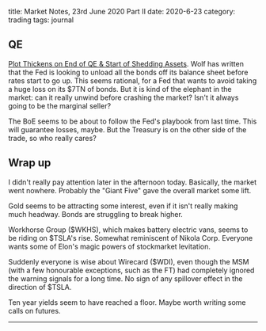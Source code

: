 title: Market Notes, 23rd June 2020 Part II
date: 2020-6-23
category: trading
tags: journal
 
## QE 

[Plot Thickens on End of QE & Start of Shedding Assets](https://wolfstreet.com/2020/06/22/plot-thickens-on-end-of-qe-start-of-shedding-assets/).
Wolf has written that the Fed is looking to unload all the bonds off its balance sheet before rates start to go up.
This seems rational, for a Fed that wants to avoid taking a huge loss on its $7TN of bonds.
But it is kind of the elephant in the market: can it really unwind before crashing the market?
Isn't it always going to be the marginal seller?

The BoE seems to be about to follow the Fed's playbook from last time.
This will guarantee losses, maybe. But the Treasury is on the other side of the trade,
so who really cares?

## Wrap up

I didn't really pay attention later in the afternoon today. 
Basically, the market went nowhere.
Probably the "Giant Five" gave the overall market some lift.

Gold seems to be attracting some interest, even if it isn't really making much headway.
Bonds are struggling to break higher.

Workhorse Group ($WKHS), which makes battery electric vans, seems to be riding on $TSLA's rise. 
Somewhat reminiscent of Nikola Corp.
Everyone wants some of Elon's magic powers of stockmarket levitation.

Suddenly everyone is wise about Wirecard ($WDI), even though the MSM (with a few honourable exceptions, such as the FT) had completely ignored the warning signals for a long time.
No sign of any spillover effect in the direction of $TSLA.

Ten year yields seem to have reached a floor. Maybe worth writing some calls on futures.

---